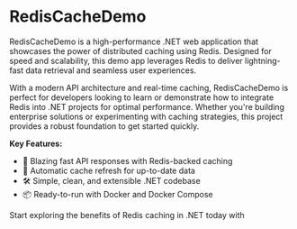 # RedisCacheDemo

RedisCacheDemo is a high-performance .NET web application that showcases the power of distributed caching using Redis. Designed for speed and scalability, this demo app leverages Redis to deliver lightning-fast data retrieval and seamless user experiences.

With a modern API architecture and real-time caching, RedisCacheDemo is perfect for developers looking to learn or demonstrate how to integrate Redis into .NET projects for optimal performance. Whether you're building enterprise solutions or experimenting with caching strategies, this project provides a robust foundation to get started quickly.

**Key Features:**

- 🚀 Blazing fast API responses with Redis-backed caching
- 🔄 Automatic cache refresh for up-to-date data
- 🛠️ Simple, clean, and extensible .NET codebase
- 📦 Ready-to-run with Docker and Docker Compose

Start exploring the benefits of Redis caching in .NET today with
